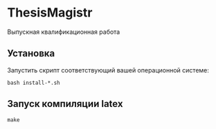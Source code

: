 # ThesisMagistr
Выпускная квалификационная работа 

## Установка

Запустить скрипт соответствующий вашей операционной системе:

```shell
bash install-*.sh
```

## Запуск компиляции latex

```shell
make
```

